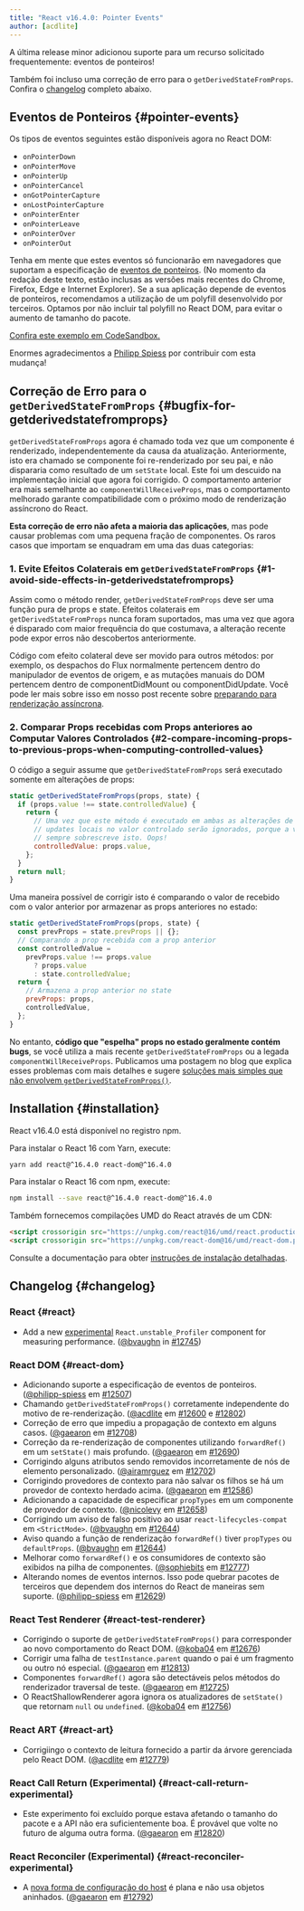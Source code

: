 ```yaml
---
title: "React v16.4.0: Pointer Events"
author: [acdlite]
---
```


A última release minor adicionou suporte para um recurso solicitado frequentemente: eventos de ponteiros!

Também foi incluso uma correção de erro para o `getDerivedStateFromProps`. Confira o [changelog](#changelog) completo abaixo.

## Eventos de Ponteiros {#pointer-events}

Os tipos de eventos seguintes estão disponíveis agora no React DOM:

- `onPointerDown`
- `onPointerMove`
- `onPointerUp`
- `onPointerCancel`
- `onGotPointerCapture`
- `onLostPointerCapture`
- `onPointerEnter`
- `onPointerLeave`
- `onPointerOver`
- `onPointerOut`

Tenha em mente que estes eventos só funcionarão em navegadores que suportam a especificação de [eventos de ponteiros](https://developer.mozilla.org/en-US/docs/Web/API/Pointer_events). (No momento da redação deste texto, estão inclusas as versões mais recentes do Chrome, Firefox, Edge e Internet Explorer). Se a sua aplicação depende de eventos de ponteiros, recomendamos a utilização de um polyfill desenvolvido por terceiros. Optamos por não incluir tal polyfill no React DOM, para evitar o aumento de tamanho do pacote.

[Confira este exemplo em CodeSandbox.](codesandbox://16-4-release-blog-post/pointer-events-example)

Enormes agradecimentos a [Philipp Spiess](https://github.com/philipp-spiess) por contribuir com esta mudança!

## Correção de Erro para o `getDerivedStateFromProps` {#bugfix-for-getderivedstatefromprops}

`getDerivedStateFromProps` agora é chamado toda vez que um componente é renderizado, independentemente da causa da atualização. Anteriormente, isto era chamado se componente foi re-renderizado por seu pai, e não dispararia como resultado de um `setState` local. Este foi um descuido na implementação inicial que agora foi corrigido. O comportamento anterior era mais semelhante ao `componentWillReceiveProps`, mas o comportamento melhorado garante compatibilidade com o próximo modo de renderização assíncrono do React.

**Esta correção de erro não afeta a maioria das aplicações**, mas pode causar problemas com uma pequena fração de componentes. Os raros casos que importam se enquadram em uma das duas categorias: 

### 1. Evite Efeitos Colaterais em `getDerivedStateFromProps` {#1-avoid-side-effects-in-getderivedstatefromprops}

Assim como o método render, `getDerivedStateFromProps` deve ser uma função pura de props e state. Efeitos colaterais em `getDerivedStateFromProps` nunca foram suportados, mas uma vez que agora é disparado com maior frequência do que costumava, a alteração recente pode expor erros não descobertos anteriormente.

Código com efeito colateral deve ser movido para outros métodos: por exemplo, os despachos do Flux normalmente pertencem dentro do manipulador de eventos de origem, e as mutações manuais do DOM pertencem dentro de componentDidMount ou componentDidUpdate. Você pode ler mais sobre isso em nosso post recente sobre [preparando para renderização assíncrona](/blog/2018/03/27/update-on-async-rendering.html).

### 2. Comparar Props recebidas com Props anteriores ao Computar Valores Controlados {#2-compare-incoming-props-to-previous-props-when-computing-controlled-values}

O código a seguir assume que `getDerivedStateFromProps` será executado somente em alterações de props:

```js
static getDerivedStateFromProps(props, state) {
  if (props.value !== state.controlledValue) {
    return {
      // Uma vez que este método é executado em ambas as alterações de props e state,
      // updates locais no valor controlado serão ignorados, porque a versão de props
      // sempre sobrescreve isto. Oops!
      controlledValue: props.value,
    };
  }
  return null;
}
```

Uma maneira possível de corrigir isto é comparando o valor de recebido com o valor anterior por armazenar as props anteriores no estado:

```js
static getDerivedStateFromProps(props, state) {
  const prevProps = state.prevProps || {};
  // Comparando a prop recebida com a prop anterior
  const controlledValue =
    prevProps.value !== props.value
      ? props.value
      : state.controlledValue;
  return {
    // Armazena a prop anterior no state
    prevProps: props,
    controlledValue,
  };
}
```

No entanto, **código que "espelha" props no estado geralmente contém bugs**, se você utiliza a mais recente `getDerivedStateFromProps` ou a legada `componentWillReceiveProps`. Publicamos uma postagem no blog que explica esses problemas com mais detalhes e sugere [soluções mais simples que não envolvem `getDerivedStateFromProps()`](/blog/2018/06/07/you-probably-dont-need-derived-state.html).


## Installation {#installation}

React v16.4.0 está disponível no registro npm.

Para instalar o React 16 com Yarn, execute:

```bash
yarn add react@^16.4.0 react-dom@^16.4.0
```

Para instalar o React 16 com npm, execute:

```bash
npm install --save react@^16.4.0 react-dom@^16.4.0
```

Também fornecemos compilações UMD do React através de um CDN:

```html
<script crossorigin src="https://unpkg.com/react@16/umd/react.production.min.js"></script>
<script crossorigin src="https://unpkg.com/react-dom@16/umd/react-dom.production.min.js"></script>
```

Consulte a documentação para obter [instruções de instalação detalhadas](/docs/installation.html).

## Changelog {#changelog}

### React {#react}

* Add a new [experimental](https://github.com/reactjs/rfcs/pull/51) `React.unstable_Profiler` component for measuring performance. ([@bvaughn](https://github.com/bvaughn) in [#12745](https://github.com/facebook/react/pull/12745))

### React DOM {#react-dom}

* Adicionando suporte a especificação de eventos de ponteiros. ([@philipp-spiess](https://github.com/philipp-spiess) em [#12507](https://github.com/facebook/react/pull/12507))
* Chamando `getDerivedStateFromProps()` corretamente independente do motivo de re-renderização. ([@acdlite](https://github.com/acdlite) em [#12600](https://github.com/facebook/react/pull/12600) e [#12802](https://github.com/facebook/react/pull/12802))
* Correção de erro que impediu a propagação de contexto em alguns casos. ([@gaearon](https://github.com/gaearon) em [#12708](https://github.com/facebook/react/pull/12708))
* Correção da re-renderização de componentes utilizando `forwardRef()` em um `setState()` mais profundo. ([@gaearon](https://github.com/gaearon) em [#12690](https://github.com/facebook/react/pull/12690))
* Corrigindo alguns atributos sendo removidos incorretamente de nós de elemento personalizado. ([@airamrguez](https://github.com/airamrguez) em [#12702](https://github.com/facebook/react/pull/12702))
* Corrigindo provedores de contexto para não salvar os filhos se há um provedor de contexto herdado acima. ([@gaearon](https://github.com/gaearon) em [#12586](https://github.com/facebook/react/pull/12586))
* Adicionando a capacidade de especificar `propTypes` em um componente de provedor de contexto. ([@nicolevy](https://github.com/nicolevy) em [#12658](https://github.com/facebook/react/pull/12658))
* Corrigindo um aviso de falso positivo ao usar `react-lifecycles-compat` em `<StrictMode>`. ([@bvaughn](https://github.com/bvaughn) em [#12644](https://github.com/facebook/react/pull/12644))
* Aviso quando a função de renderização `forwardRef()` tiver `propTypes` ou `defaultProps`. ([@bvaughn](https://github.com/bvaughn) em [#12644](https://github.com/facebook/react/pull/12644))
* Melhorar como `forwardRef()` e os consumidores de contexto são exibidos na pilha de componentes. ([@sophiebits](https://github.com/sophiebits) em [#12777](https://github.com/facebook/react/pull/12777))
* Alterando nomes de eventos internos. Isso pode quebrar pacotes de terceiros que dependem dos internos do React de maneiras sem suporte. ([@philipp-spiess](https://github.com/philipp-spiess) em [#12629](https://github.com/facebook/react/pull/12629))

### React Test Renderer {#react-test-renderer}

* Corrigindo o suporte de `getDerivedStateFromProps()` para corresponder ao novo comportamento do React DOM. ([@koba04](https://github.com/koba04) em [#12676](https://github.com/facebook/react/pull/12676))
* Corrigir uma falha de `testInstance.parent` quando o pai é um fragmento ou outro nó especial. ([@gaearon](https://github.com/gaearon) em [#12813](https://github.com/facebook/react/pull/12813))
* Componentes `forwardRef()` agora são detectáveis pelos métodos do renderizador traversal de teste. ([@gaearon](https://github.com/gaearon) em [#12725](https://github.com/facebook/react/pull/12725))
* O ReactShallowRenderer agora ignora os atualizadores de `setState()` que retornam `null` ou `undefined`. ([@koba04](https://github.com/koba04) em [#12756](https://github.com/facebook/react/pull/12756))

### React ART {#react-art}

* Corrigiingo o contexto de leitura fornecido a partir da árvore gerenciada pelo React DOM. ([@acdlite](https://github.com/acdlite) em [#12779](https://github.com/facebook/react/pull/12779))

### React Call Return (Experimental) {#react-call-return-experimental}

* Este experimento foi excluído porque estava afetando o tamanho do pacote e a API não era suficientemente boa. É provável que volte no futuro de alguma outra forma. ([@gaearon](https://github.com/gaearon) em [#12820](https://github.com/facebook/react/pull/12820))

### React Reconciler (Experimental) {#react-reconciler-experimental}

* A [nova forma de configuração do host](https://github.com/facebook/react/blob/c601f7a64640290af85c9f0e33c78480656b46bc/packages/react-noop-renderer/src/createReactNoop.js#L82-L285) é plana e não usa objetos aninhados. ([@gaearon](https://github.com/gaearon) em [#12792](https://github.com/facebook/react/pull/12792))
